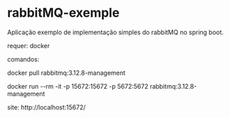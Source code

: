 # rabbitMQ-exemple

Aplicação exemplo de implementação simples do rabbitMQ no spring boot.

requer: docker

comandos:

docker pull rabbitmq:3.12.8-management

docker run --rm -it -p 15672:15672 -p 5672:5672 rabbitmq:3.12.8-management

site: http://localhost:15672/
